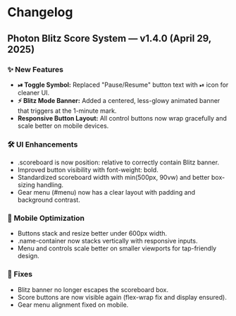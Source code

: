 # Changelog

## Photon Blitz Score System — v1.4.0 (April 29, 2025)

### ✨ New Features
- **⏯ Toggle Symbol:** Replaced "Pause/Resume" button text with ⏯ icon for cleaner UI.
- **⚡ Blitz Mode Banner:** Added a centered, less-glowy animated banner that triggers at the 1-minute mark.
- **Responsive Button Layout:** All control buttons now wrap gracefully and scale better on mobile devices.

### 🛠 UI Enhancements
- .scoreboard is now position: relative to correctly contain Blitz banner.
- Improved button visibility with font-weight: bold.
- Standardized scoreboard width with min(500px, 90vw) and better box-sizing handling.
- Gear menu (#menu) now has a clear layout with padding and background contrast.

### 📱 Mobile Optimization
- Buttons stack and resize better under 600px width.
- .name-container now stacks vertically with responsive inputs.
- Menu and controls scale better on smaller viewports for tap-friendly design.

### 🐛 Fixes
- Blitz banner no longer escapes the scoreboard box.
- Score buttons are now visible again (flex-wrap fix and display ensured).
- Gear menu alignment fixed on mobile.
